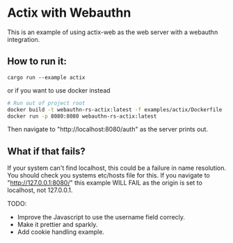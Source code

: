 Actix with Webauthn
===================

This is an example of using actix-web as the web server with a webauthn
integration.

How to run it:
--------------

```
cargo run --example actix
```
or if you want to use docker instead
```bash
# Run out of project root
docker build -t webauthn-rs-actix:latest -f examples/actix/Dockerfile .
docker run -p 8080:8080 webauthn-rs-actix:latest
```

Then navigate to "http://localhost:8080/auth" as the server prints out.

What if that fails?
-------------------

If your system can't find localhost, this could be a failure in name resolution.
You should check you systems etc/hosts file for this. If you navigate to
"http://127.0.0.1:8080/" this example WILL FAIL as the origin is set to
localhost, not 127.0.0.1.

TODO:

* Improve the Javascript to use the username field correcly.
* Make it prettier and sparkly.
* Add cookie handling example.

